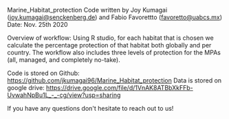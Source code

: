 Marine_Habitat_protection
Code written by Joy Kumagai (joy.kumagai@senckenberg.de) and Fabio Favorettto (favoretto@uabcs.mx)
Date: Nov. 25th 2020

Overview of workflow:
Using R studio, for each habitat that is chosen we calculate the percentage protection of that habitat both globally and per country. The workflow also includes three levels of protection for the MPAs (all, managed, and completely no-take). 

Code is stored on Github: https://github.com/jkumagai96/Marine_Habitat_protection 
Data is stored on google drive: https://drive.google.com/file/d/1VnAK8ATBbXkFFb-UvwahNpBu1L_-_-cg/view?usp=sharing 

If you have any questions don't hesitate to reach out to us! 